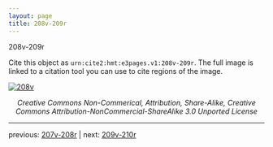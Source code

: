 ```yaml
---
layout: page
title: 208v-209r
---
```


208v-209r

Cite this object as `urn:cite2:hmt:e3pages.v1:208v-209r`.  The full image is linked to a citation tool you can use to cite regions of the image.

[![208v](http://www.homermultitext.org/iipsrv?IIIF=/project/homer/pyramidal/deepzoom/hmt/e3bifolio/v1/null.tif/full/800,/0/default.jpg)](http://www.homermultitext.org/ict2/?urn=urn:cite2:hmt:e3bifolio.v1:null) 

<p style="text-align: center; font-style: italic;">Creative Commons Non-Commerical, Attribution, Share-Alike, Creative Commons Attribution-NonCommercial-ShareAlike 3.0 Unported License</p>

---

previous: [207v-208r](../207v-208r/) | next: [209v-210r](../209v-210r/)